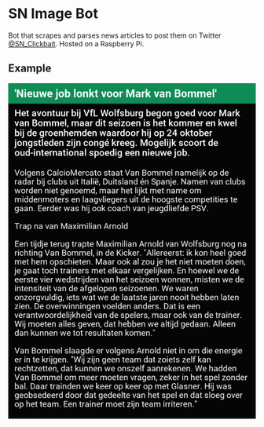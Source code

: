 # SN Image Bot

Bot that scrapes and parses news articles to post them on Twitter
[@SN_Clickbait](https://twitter.com/sn_clickbait). Hosted on a Raspberry Pi.

## Example
![](img.png)